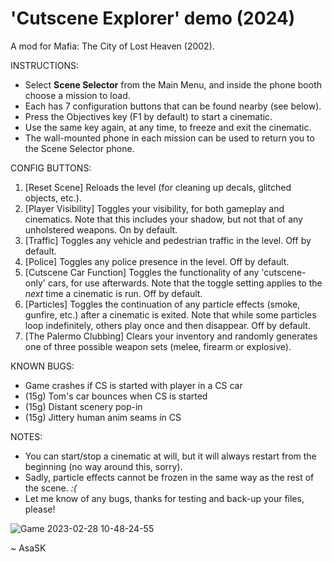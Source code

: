 # 'Cutscene Explorer' demo (2024)
A mod for Mafia: The City of Lost Heaven (2002).

INSTRUCTIONS:
- Select **Scene Selector** from the Main Menu, and inside the phone booth choose a mission to load.
- Each has 7 configuration buttons that can be found nearby (see below).
- Press the Objectives key (F1 by default) to start a cinematic.
- Use the same key again, at any time, to freeze and exit the cinematic.
- The wall-mounted phone in each mission can be used to return you to the Scene Selector phone.

CONFIG BUTTONS:
1. [Reset Scene] Reloads the level (for cleaning up decals, glitched objects, etc.).
2. [Player Visibility] Toggles your visibility, for both gameplay and cinematics. Note that this includes your shadow, but not that of any unholstered weapons. On by default.
3. [Traffic] Toggles any vehicle and pedestrian traffic in the level. Off by default.
4. [Police] Toggles any police presence in the level. Off by default.
5. [Cutscene Car Function] Toggles the functionality of any 'cutscene-only' cars, for use afterwards. Note that the toggle setting applies to the *next* time a cinematic is run. Off by default.
6. [Particles] Toggles the continuation of any particle effects (smoke, gunfire, etc.) after a cinematic is exited. Note that while some particles loop indefinitely, others play once and then disappear. Off by default.
7. [The Palermo Clubbing] Clears your inventory and randomly generates one of three possible weapon sets (melee, firearm or explosive).

KNOWN BUGS:
- Game crashes if CS is started with player in a CS car
- (15g) Tom's car bounces when CS is started
- (15g) Distant scenery pop-in
- (15g) Jittery human anim seams in CS

NOTES:
- You can start/stop a cinematic at will, but it will always restart from the beginning (no way around this, sorry).
- Sadly, particle effects cannot be frozen in the same way as the rest of the scene. _:(_
- Let me know of any bugs, thanks for testing and back-up your files, please!

![Game 2023-02-28 10-48-24-55](https://user-images.githubusercontent.com/111624709/221832453-0e1536d7-d813-4815-8f5c-8da0c04420d0.png)

~ AsaSK